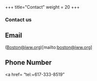 +++
title="Contact"
weight = 20
+++

### Contact us

## Email
(Boston@iww.org)[mailto:boston@iww.org]


## Phone Number
<a href= “tel:+617-333-8519”
